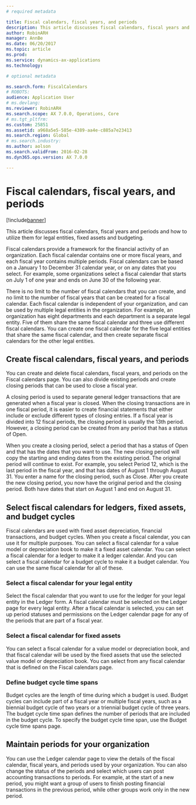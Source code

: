 ```yaml
---
# required metadata

title: Fiscal calendars, fiscal years, and periods
description: This article discusses fiscal calendars, fiscal years and periods and how to utilize them for legal entities, fixed assets and budgeting.
author: RobinARH
manager: AnnBe
ms.date: 06/20/2017
ms.topic: article
ms.prod: 
ms.service: dynamics-ax-applications
ms.technology: 

# optional metadata

ms.search.form: FiscalCalendars
# ROBOTS: 
audience: Application User
# ms.devlang: 
ms.reviewer: RobinARH
ms.search.scope: AX 7.0.0, Operations, Core
# ms.tgt_pltfrm: 
ms.custom: 25851
ms.assetid: a968a5e5-585e-4389-aa4e-c885a7e23413
ms.search.region: Global
# ms.search.industry: 
ms.author: aolson
ms.search.validFrom: 2016-02-28
ms.dyn365.ops.version: AX 7.0.0

---
```


# Fiscal calendars, fiscal years, and periods

[!include[banner](../includes/banner.md)]


This article discusses fiscal calendars, fiscal years and periods and how to utilize them for legal entities, fixed assets and budgeting.

Fiscal calendars provide a framework for the financial activity of an organization. Each fiscal calendar contains one or more fiscal years, and each fiscal year contains multiple periods. Fiscal calendars can be based on a January 1 to December 31 calendar year, or on any dates that you select. For example, some organizations select a fiscal calendar that starts on July 1 of one year and ends on June 30 of the following year. 

There is no limit to the number of fiscal calendars that you can create, and no limit to the number of fiscal years that can be created for a fiscal calendar. Each fiscal calendar is independent of your organization, and can be used by multiple legal entities in the organization. For example, an organization has eight departments and each department is a separate legal entity. Five of them share the same fiscal calendar and three use different fiscal calendars. You can create one fiscal calendar for the five legal entities that share the same fiscal calendar, and then create separate fiscal calendars for the other legal entities.

## Create fiscal calendars, fiscal years, and periods
You can create and delete fiscal calendars, fiscal years, and periods on the Fiscal calendars page. You can also divide existing periods and create closing periods that can be used to close a fiscal year. 

A closing period is used to separate general ledger transactions that are generated when a fiscal year is closed. When the closing transactions are in one fiscal period, it is easier to create financial statements that either include or exclude different types of closing entries. If a fiscal year is divided into 12 fiscal periods, the closing period is usually the 13th period. However, a closing period can be created from any period that has a status of Open. 

When you create a closing period, select a period that has a status of Open and that has the dates that you want to use. The new closing period will copy the starting and ending dates from the existing period. The original period will continue to exist. For example, you select Period 12, which is the last period in the fiscal year, and that has dates of August 1 through August 31. You enter a name for the closing period, such as Close. After you create the new closing period, you now have the original period and the closing period. Both have dates that start on August 1 and end on August 31.

## Select fiscal calendars for ledgers, fixed assets, and budget cycles
Fiscal calendars are used with fixed asset depreciation, financial transactions, and budget cycles. When you create a fiscal calendar, you can use it for multiple purposes. You can select a fiscal calendar for a value model or depreciation book to make it a fixed asset calendar. You can select a fiscal calendar for a ledger to make it a ledger calendar. And you can select a fiscal calendar for a budget cycle to make it a budget calendar. You can use the same fiscal calendar for all of these.

### Select a fiscal calendar for your legal entity

Select the fiscal calendar that you want to use for the ledger for your legal entity in the Ledger form. A fiscal calendar must be selected on the Ledger page for every legal entity. After a fiscal calendar is selected, you can set up period statuses and permissions on the Ledger calendar page for any of the periods that are part of a fiscal year.

### Select a fiscal calendar for fixed assets

You can select a fiscal calendar for a value model or depreciation book, and that fiscal calendar will be used by the fixed assets that use the selected value model or depreciation book. You can select from any fiscal calendar that is defined on the Fiscal calendars page.

### Define budget cycle time spans

Budget cycles are the length of time during which a budget is used. Budget cycles can include part of a fiscal year or multiple fiscal years, such as a biennial budget cycle of two years or a triennial budget cycle of three years. The budget cycle time span defines the number of periods that are included in the budget cycle. To specify the budget cycle time span, use the Budget cycle time spans page.

## Maintain periods for your organization
You can use the Ledger calendar page to view the details of the fiscal calendar, fiscal years, and periods used by your organization. You can also change the status of the periods and select which users can post accounting transactions to periods. For example, at the start of a new period, you might want a group of users to finish posting financial transactions in the previous period, while other groups work only in the new period.





